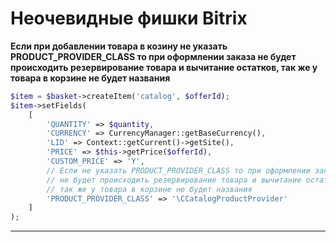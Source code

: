 # Неочевидные фишки Bitrix


**Если при добавлении товара в козину не указать PRODUCT_PROVIDER_CLASS то при оформлении заказа не будет происходить резервирование товара и вычитание остатков, так же у товара в корзине не будет названия**
```php
$item = $basket->createItem('catalog', $offerId);
$item->setFields(
    [
        'QUANTITY' => $quantity,
        'CURRENCY' => CurrencyManager::getBaseCurrency(),
        'LID' => Context::getCurrent()->getSite(),
        'PRICE' => $this->getPrice($offerId),
        'CUSTOM_PRICE' => 'Y',
        // Если не указать PRODUCT_PROVIDER_CLASS то при оформлении заказа
        // не будет происходить резервирование товара и вычитание остатков
        // так же у товара в корзине не будет названия
        'PRODUCT_PROVIDER_CLASS' => '\CCatalogProductProvider'
    ]
);
```
------------

